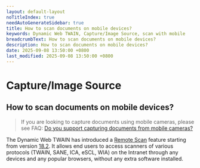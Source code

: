 ```yaml
---
layout: default-layout
noTitleIndex: true
needAutoGenerateSidebar: true
title: How to scan documents on mobile devices?
keywords: Dynamic Web TWAIN, Capture/Image Source, scan with mobile
breadcrumbText: How to scan documents on mobile devices?
description: How to scan documents on mobile devices?
date: 2025-09-08 13:50:00 +0800
last_modified: 2025-09-08 13:50:00 +0800
---
```


# Capture/Image Source

## How to scan documents on mobile devices?

> If you are looking to capture documents using mobile cameras, please see FAQ: [Do you support capturing documents from mobile cameras?](/_articles/faq/support-capture-from-mobile-camera.md)


The Dynamic Web TWAIN has introduced a [Remote Scan](https://www.dynamsoft.com/remote-scan/docs/introduction/) feature starting from version [18.2](/_articles/info/schedule/stable.html#remote-scan-1). It allows end users to access scanners of various protocols (TWAIN, SANE, ICA, eSCL, WIA) on the Intranet through any devices and any popular browsers, without any extra software installed.
